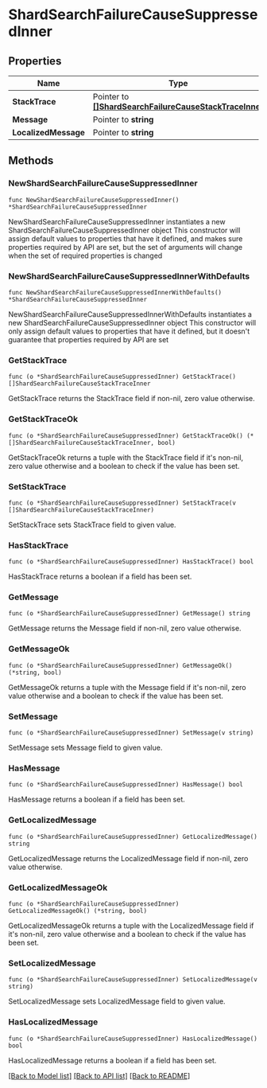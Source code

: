# ShardSearchFailureCauseSuppressedInner

## Properties

Name | Type | Description | Notes
------------ | ------------- | ------------- | -------------
**StackTrace** | Pointer to [**[]ShardSearchFailureCauseStackTraceInner**](ShardSearchFailureCauseStackTraceInner.md) |  | [optional] 
**Message** | Pointer to **string** |  | [optional] 
**LocalizedMessage** | Pointer to **string** |  | [optional] 

## Methods

### NewShardSearchFailureCauseSuppressedInner

`func NewShardSearchFailureCauseSuppressedInner() *ShardSearchFailureCauseSuppressedInner`

NewShardSearchFailureCauseSuppressedInner instantiates a new ShardSearchFailureCauseSuppressedInner object
This constructor will assign default values to properties that have it defined,
and makes sure properties required by API are set, but the set of arguments
will change when the set of required properties is changed

### NewShardSearchFailureCauseSuppressedInnerWithDefaults

`func NewShardSearchFailureCauseSuppressedInnerWithDefaults() *ShardSearchFailureCauseSuppressedInner`

NewShardSearchFailureCauseSuppressedInnerWithDefaults instantiates a new ShardSearchFailureCauseSuppressedInner object
This constructor will only assign default values to properties that have it defined,
but it doesn't guarantee that properties required by API are set

### GetStackTrace

`func (o *ShardSearchFailureCauseSuppressedInner) GetStackTrace() []ShardSearchFailureCauseStackTraceInner`

GetStackTrace returns the StackTrace field if non-nil, zero value otherwise.

### GetStackTraceOk

`func (o *ShardSearchFailureCauseSuppressedInner) GetStackTraceOk() (*[]ShardSearchFailureCauseStackTraceInner, bool)`

GetStackTraceOk returns a tuple with the StackTrace field if it's non-nil, zero value otherwise
and a boolean to check if the value has been set.

### SetStackTrace

`func (o *ShardSearchFailureCauseSuppressedInner) SetStackTrace(v []ShardSearchFailureCauseStackTraceInner)`

SetStackTrace sets StackTrace field to given value.

### HasStackTrace

`func (o *ShardSearchFailureCauseSuppressedInner) HasStackTrace() bool`

HasStackTrace returns a boolean if a field has been set.

### GetMessage

`func (o *ShardSearchFailureCauseSuppressedInner) GetMessage() string`

GetMessage returns the Message field if non-nil, zero value otherwise.

### GetMessageOk

`func (o *ShardSearchFailureCauseSuppressedInner) GetMessageOk() (*string, bool)`

GetMessageOk returns a tuple with the Message field if it's non-nil, zero value otherwise
and a boolean to check if the value has been set.

### SetMessage

`func (o *ShardSearchFailureCauseSuppressedInner) SetMessage(v string)`

SetMessage sets Message field to given value.

### HasMessage

`func (o *ShardSearchFailureCauseSuppressedInner) HasMessage() bool`

HasMessage returns a boolean if a field has been set.

### GetLocalizedMessage

`func (o *ShardSearchFailureCauseSuppressedInner) GetLocalizedMessage() string`

GetLocalizedMessage returns the LocalizedMessage field if non-nil, zero value otherwise.

### GetLocalizedMessageOk

`func (o *ShardSearchFailureCauseSuppressedInner) GetLocalizedMessageOk() (*string, bool)`

GetLocalizedMessageOk returns a tuple with the LocalizedMessage field if it's non-nil, zero value otherwise
and a boolean to check if the value has been set.

### SetLocalizedMessage

`func (o *ShardSearchFailureCauseSuppressedInner) SetLocalizedMessage(v string)`

SetLocalizedMessage sets LocalizedMessage field to given value.

### HasLocalizedMessage

`func (o *ShardSearchFailureCauseSuppressedInner) HasLocalizedMessage() bool`

HasLocalizedMessage returns a boolean if a field has been set.


[[Back to Model list]](../README.md#documentation-for-models) [[Back to API list]](../README.md#documentation-for-api-endpoints) [[Back to README]](../README.md)



